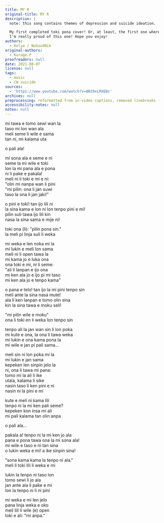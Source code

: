 ```yaml
---
title: MY R
original-title: MY R
description: |
  note: this song contains themes of depression and suicide ideation.

  My first completed toki pona cover! Or, at least, the first one where the grammar doesn't feel completely bungled.
  I'm really proud of this one! Hope you enjoy!
authors:
  - Kolya / NoGoodNik
original-authors:
  - Kurage-P
proofreaders: null
date: 2021-08-07
license: null
tags:
  - music
  - CW suicide
sources:
  - 'https://www.youtube.com/watch?v=8N39xLMXEBc'
archives: null
preprocessing: reformatted from in-video captions, removed linebreaks in what felt like single verses, put parentheses around words present in either the subtitles or the vocals but not both
accessibility-notes: null
notes: null
---
```

mi tawa e tomo sewi wan la  
taso mi lon wan ala  
meli seme li wile e sama  
tan ni, mi kalama uta

o pali ala!

mi sona ala e seme e ni  
seme la mi wile e toki  
lon la mi pana ala e pona  
ni li pake e pakala!  
meli ni li toki e mi e ni:  
"olin mi nanpa wan li pini  
"mi pilin: ona li jan suwi  
taso la ona li jan jaki!"

o pini e toki! tan ijo lili ni  
la sina kama e lon ni lon tenpo pini e mi!  
pilin suli tawa ijo lili kin  
nasa la sina sama e mije ni!

toki ona (li): "pilin pona sin."  
la meli pi linja suli li weka

mi weka e len noka mi la  
mi lukin e meli lon sama  
meli ni li open tawa la  
mi kama jo e luka ona  
ona toki e mi, ni li seme:  
"ali li lanpan e ijo ona  
mi ken ala jo e ijo pi mi taso  
mi ken ala jo e tenpo kama"

o pana e telo! tan ijo la mi pini tenpo sin  
meli ante la sina nasa mute!  
ala li ken lanpan e tomo olin sina  
kin la sina tawa e moku seli!

"mi pilin wile e moku"  
ona li toki en li weka lon tenpo sin

tenpo ali la jan wan sin li lon poka  
mi kute e ona, la ona li tawa weka  
mi lukin e ona kama pona la  
mi wile e jan pi pali sama...

meli sin ni lon poka mi la  
mi lukin e jan sama  
kepeken len sinpin jelo la  
ni, ona li tawa mi pana:  
tomo mi la ali li ike  
utala, kalama li sike  
nasin taso li ken pini e ni  
nasin ni la pini e mi

kute e meli ni kama lili  
tenpo ni la mi ken pali seme?  
kepeken kon insa mi ali  
mi pali kalama tan olin anpa

o pali ala...

pakala a! tenpo ni la mi ken jo ala  
pana e pona tawa ona la mi sona ala!  
mi wile e taso e ni tan sina  
o lukin weka e mi! a ike sinpin sina!

"sona kama kama la tenpo ni ala."  
meli li toki lili li weka e mi

lukin la tenpo ni taso lon  
tomo sewi li jo ala  
jan ante ala li pake e mi  
lon la tenpo ni li ni pini

mi weka e mi len jelo  
pana linja weka e oko  
meli lili li wile (e) open  
toki e ali: "mi anpa."
